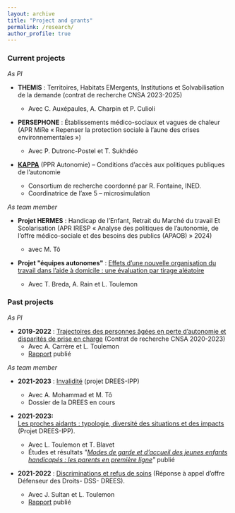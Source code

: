 ```yaml
---
layout: archive
title: "Project and grants"
permalink: /research/
author_profile: true
---
```


### Current projects

_As PI_

  - **THEMIS** : Territoires, Habitats EMergents, Institutions et Solvabilisation de la demande (contrat de recherche CNSA 2023-2025)
     * Avec C. Auxépaules, A. Charpin et P. Culioli

- **PERSEPHONE** : Établissements médico-sociaux et vagues de chaleur (APR MiRe « Repenser la protection sociale à l’aune des crises environnementales »)  
     * Avec P. Dutronc-Postel et T. Sukhdéo

- **[KAPPA](https://kappa.site.ined.fr/)** (PPR Autonomie) – Conditions d’accès aux politiques publiques de l’autonomie
     * Consortium de recherche coordonné par R. Fontaine, INED.
     * Coordinatrice de l’axe 5 – microsimulation

_As team member_

- **Projet HERMES** : Handicap de l’Enfant, Retrait du Marché du travail Et Scolarisation (APR IRESP « Analyse des politiques de l’autonomie, de l’offre médico-sociale et des besoins des publics (APAOB) » 2024) 
    * avec M. Tô

- **Projet "équipes autonomes"** : [Effets d’une nouvelle organisation du travail dans l’aide à domicile : une évaluation par tirage aléatoire](https://www.ipp.eu/projet/equipes_autonomes/)
     * Avec T. Breda, A. Rain et L. Toulemon


### Past projects

_As PI_

- **2019-2022** : [Trajectoires des personnes âgées en perte d’autonomie et disparités de prise en charge](https://www.ipp.eu/projet/trajectoires-personnes-agees-en-perte-d-autonomie-et-disparites-departementales-de-prise-en-charge/) (Contrat de recherche CNSA 2020-2023)  
     * Avec A. Carrère et L. Toulemon
     * [Rapport](https://www.cnsa.fr/actualites/lipp-publie-son-rapport-de-recherche-sur-les-conditions-dun-virage-domiciliaire-reussi) publié

_As team member_

- **2021-2023** : [Invalidité](https://www.ipp.eu/projet/invalidite/) (projet DREES-IPP)
     * Avec A. Mohammad et M. Tô
     * Dossier de la DREES en cours

- **2021-2023:**  
  [Les proches aidants : typologie, diversité des situations et des impacts](https://www.ipp.eu/projet/proches-aidants/) (Projet DREES-IPP).  
     * Avec L. Toulemon et T. Blavet  
     * Études et résultats *"[Modes de garde et d’accueil des jeunes enfants handicapés : les parents en première ligne](https://drees.solidarites-sante.gouv.fr/publications-communique-de-presse/etudes-et-resultats/modes-de-garde-et-daccueil-des-jeunes-enfants)"* publié

- **2021-2022** : [Discriminations et refus de soins](https://www.ipp.eu/projet/discrimination-et-refus-de-soins/) (Réponse à appel d’offre Défenseur des Droits- DSS- DREES).
     * Avec J. Sultan et L. Toulemon  
     * [Rapport](https://www.ipp.eu/actualites/refus-de-soins-discriminatoires/) publié
